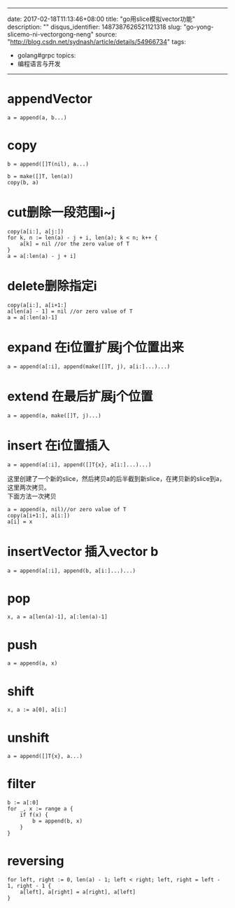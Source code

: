 
---
date: 2017-02-18T11:13:46+08:00
title: "go用slice模拟vector功能"
description: ""
disqus_identifier: 1487387626521121318
slug: "go-yong-slicemo-ni-vectorgong-neng"
source: "http://blog.csdn.net/sydnash/article/details/54966734"
tags: 
- golang#grpc 
topics:
- 编程语言与开发
---

appendVector
============

``` - 编程语言与开发
a = append(a, b...)
```

copy
====

``` - 编程语言与开发
b = append([]T(nil), a...)
```

``` - 编程语言与开发
b = make([]T, len(a))
copy(b, a)
```

cut删除一段范围i\~j
===================

``` - 编程语言与开发
copy(a[i:], a[j:])
for k, n := len(a) - j + i, len(a); k < n; k++ {
    a[k] = nil //or the zero value of T
}
a = a[:len(a) - j + i]
```

delete删除指定i
===============

``` - 编程语言与开发
copy(a[i:], a[i+1:]
a[len(a] - 1] = nil //or zero value of T
a = a[:len(a)-1]
```

expand 在i位置扩展j个位置出来
=============================

``` - 编程语言与开发
a = append(a[:i], append(make([]T, j), a[i:]...)...)
```

extend 在最后扩展j个位置
========================

``` - 编程语言与开发
a = append(a, make([]T, j)...)
```

insert 在i位置插入
==================

``` - 编程语言与开发
a = append(a[:i], append([]T{x}, a[i:]...)...)
```

这里创建了一个新的slice，然后拷贝a的后半截到新slice，在拷贝新的slice到a，这里两次拷贝。
\
下面方法一次拷贝

``` - 编程语言与开发
a = append(a, nil)//or zero value of T
copy(a[i+1:], a[i:])
a[i] = x
```

insertVector 插入vector b
=========================

``` - 编程语言与开发
a = append(a[:i], append(b, a[i:]...)...)
```

pop
===

``` - 编程语言与开发
x, a = a[len(a)-1], a[:len(a)-1]
```

push
====

``` - 编程语言与开发
a = append(a, x)
```

shift
=====

``` - 编程语言与开发
x, a := a[0], a[i:]
```

unshift
=======

``` - 编程语言与开发
a = append([]T{x}, a...)
```

filter
======

``` - 编程语言与开发
b := a[:0]
for _, x := range a {
    if f(x) {
        b = append(b, x)
    }
}
```

reversing
=========

``` - 编程语言与开发
for left, right := 0, len(a) - 1; left < right; left, right = left - 1, right - 1 {
    a[left], a[right] = a[right], a[left]
}
```

